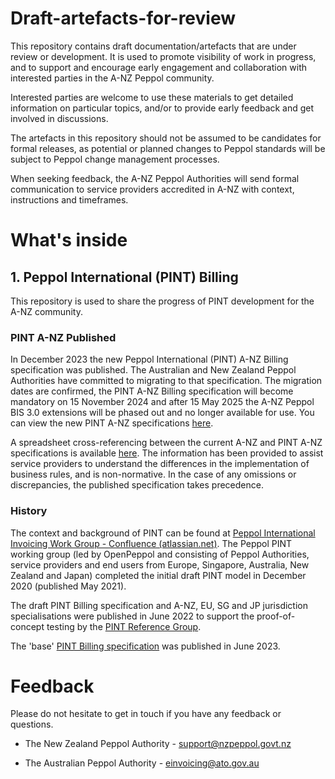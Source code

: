 # Draft-artefacts-for-review
This repository contains draft documentation/artefacts that are under review or development. It is used to promote visibility of work in progress, and to support and encourage early engagement and collaboration with interested parties in the A-NZ Peppol community. 

Interested parties are welcome to use these materials to get detailed information on particular topics, and/or to provide early feedback and get involved in discussions.

The artefacts in this repository should not be assumed to be candidates for formal releases, as potential or planned changes to Peppol standards will be subject to Peppol change management processes. 

When seeking feedback, the A-NZ Peppol Authorities will send formal communication to service providers accredited in A-NZ with context, instructions and timeframes. 


# What's inside

## 1. Peppol International (PINT) Billing

This repository is used to share the progress of PINT development for the A-NZ community. 

### PINT A-NZ Published
In December 2023 the new Peppol International (PINT) A-NZ Billing specification was published. The Australian and New Zealand Peppol Authorities have committed to migrating to that specification. The migration dates are confirmed, the PINT A-NZ Billing specification will become mandatory on 15 November 2024 and after 15 May 2025 the A-NZ Peppol BIS 3.0 extensions will be phased out and no longer available for use. You can view the new PINT A-NZ specifications [here](https://docs.peppol.eu/poac/aunz/).

A spreadsheet cross-referencing between the current A-NZ and PINT A-NZ specifications is available [here](https://github.com/A-NZ-PEPPOL/A-NZ-PEPPOL-BIS-3.0/blob/master/Validation%20documents/Cross%20Reference%20of%20current%20rules%20to%20PINT%20A-NZ.xlsx). The information has been provided to assist service providers to understand the differences in the implementation of business rules, and is non-normative. In the case of any omissions or discrepancies, the published specification takes precedence.

### History
The context and background of PINT can be found at [Peppol International Invoicing Work Group - Confluence (atlassian.net)](https://openpeppol.atlassian.net/wiki/spaces/PINT/overview). 
The Peppol PINT working group (led by OpenPeppol and consisting of Peppol Authorities, service providers and end users from Europe, Singapore, Australia, New Zealand and Japan) completed the initial draft PINT model in December 2020 (published May 2021). 

The draft PINT Billing specification and A-NZ, EU, SG and JP jurisdiction specialisations were published in June 2022 to support the proof-of-concept testing by the [PINT Reference Group](https://openpeppol.atlassian.net/wiki/spaces/PINTPoC/pages/2431942672/PINT+PoC+Reference+Group).  

The 'base' [PINT Billing specification](https://docs.peppol.eu/poac/pint/) was published in June 2023.


# Feedback

Please do not hesitate to get in touch if you have any feedback or questions.

* The New Zealand Peppol Authority - [support@nzpeppol.govt.nz](mailto:support@nzpeppol.govt.nz)

* The Australian Peppol Authority - [einvoicing@ato.gov.au](mailto:einvoicing@ato.gov.au)
